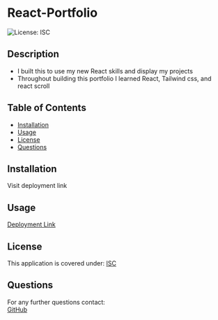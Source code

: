 # React-Portfolio

![License: ISC](https://img.shields.io/badge/License-ISC-brightgreen.svg)

## Description
* I built this to use my new React skills and display my projects
* Throughout building this portfolio I learned React, Tailwind css, and react scroll

## Table of Contents
* [Installation](#installation)
* [Usage](#usage)
* [License](#license)
* [Questions](#questions)

## Installation
Visit deployment link

## Usage
[Deployment Link]()



## License
This application is covered under:
[ISC](https://choosealicense.com/licenses/isc/)

## Questions
For any further questions contact:  
[GitHub](https://github.com/BrianPizz)  